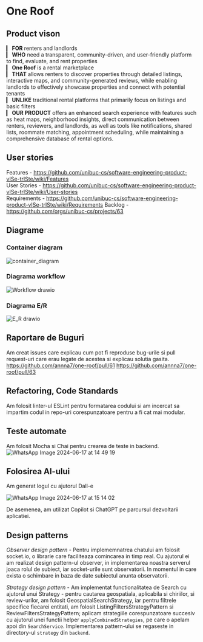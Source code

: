 # One Roof

## Product vison
▎ **FOR** renters and landlords  
▎ **WHO** need a transparent, community-driven, and user-friendly platform to find, evaluate, and rent properties  
▎ **One Roof** is a rental marketplace  
▎ **THAT** allows renters to discover properties through detailed listings, interactive maps, and community-generated reviews, while enabling landlords to effectively showcase properties and connect with potential tenants  
▎ **UNLIKE** traditional rental platforms that primarily focus on listings and basic filters  
▎ **OUR PRODUCT** offers an enhanced search experience with features such as heat maps, neighborhood insights, direct communication between renters, reviewers, and landlords, as well as tools like notifications, shared lists, roommate matching, appointment scheduling,  while maintaining a comprehensive database of rental options.

## User stories
Features - https://github.com/unibuc-cs/software-engineering-product-vISe-trISte/wiki/Features  
User Stories - https://github.com/unibuc-cs/software-engineering-product-vISe-trISte/wiki/User-stories  
Requirements - https://github.com/unibuc-cs/software-engineering-product-vISe-trISte/wiki/Requirements
Backlog - https://github.com/orgs/unibuc-cs/projects/63

## Diagrame
### Container diagram
![container_diagram](https://github.com/unibuc-cs/software-engineering-product-vISe-trISte/blob/main/container_diagram.png)


### Diagrama workflow
![Workflow drawio](https://github.com/user-attachments/assets/431b8f4a-33c6-452a-b09a-cecbb921282a)


### Diagrama E/R
![E_R drawio](https://github.com/annna7/one-roof/assets/96103743/fffb7a9c-8e02-4050-9bbe-8c53308939a4)

## Raportare de Buguri
Am creat issues care explicau cum pot fi reproduse bug-urile si pull request-uri care erau legate de acestea si explicau solutia gasita.
https://github.com/annna7/one-roof/pull/61
https://github.com/annna7/one-roof/pull/63

## Refactoring, Code Standards
Am folosit linter-ul ESLint pentru formatarea codului si am incercat sa impartim codul in repo-uri corespunzatoare pentru a fi cat mai modular.

## Teste automate
Am folosit Mocha si Chai pentru crearea de teste in backend.
![WhatsApp Image 2024-06-17 at 14 49 19](https://github.com/annna7/one-roof/assets/96103743/93239a0e-244d-4ded-a5ad-f1d3ccd84fa4)

## Folosirea AI-ului
Am generat logul cu ajutorul Dall-e

![WhatsApp Image 2024-06-17 at 15 14 02](https://github.com/annna7/one-roof/assets/96103743/42a7ac95-00a6-4b4a-9efb-02e4aed41d1d)

De asemenea, am utilizat Copilot si ChatGPT pe parcursul dezvoltarii aplicatiei.
## Design patterns
_Observer design pattern_ - Pentru implememnatrea chatului am folosit socket.io, o librarie care faciliteaza comincarea in timp real. Cu ajutorul ei am realizat design pattern-ul observer, in implementarea noastra serverul joaca rolul de subiect, iar socket-urile sunt observatorii. In momentul in care exista o schimbare in baza de date subiectul anunta observatorii.

_Strategy design pattern_ - Am implementat functionalitatea de Search cu ajutorul unui Strategy - pentru cautarea geospatiala, aplicabila si chiriilor, si review-urilor, am folosit GeospatialSearchStrategy, iar pentru filtrele specifice fiecarei entitati, am folosit ListingFiltersStrategyPattern si ReviewFiltersStrategyPattern; aplicam strategiile corespunzatoare succesiv cu ajutorul unei functii helper `applyCombinedStrategies`, pe care o apelam apoi din `SearchService`. Implementarea pattern-ului se regaseste in directory-ul `strategy` din `backend`.



